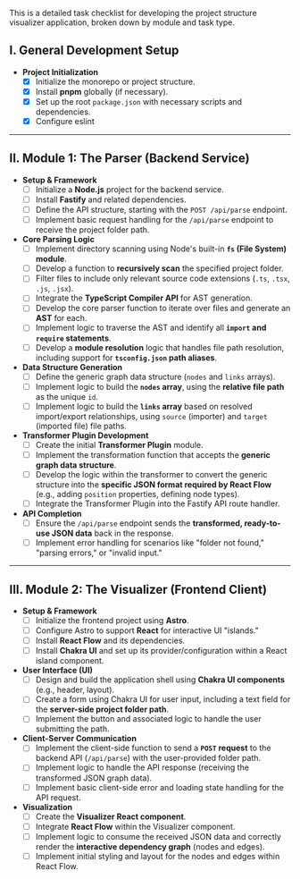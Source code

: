 This is a detailed task checklist for developing the project structure visualizer application, broken down by module and task type.

## I. General Development Setup

- **Project Initialization**
  - [x] Initialize the monorepo or project structure.
  - [x] Install **pnpm** globally (if necessary).
  - [x] Set up the root `package.json` with necessary scripts and dependencies.
  - [x] Configure eslint

---

## II. Module 1: The Parser (Backend Service)

- **Setup & Framework**
  - [ ] Initialize a **Node.js** project for the backend service.
  - [ ] Install **Fastify** and related dependencies.
  - [ ] Define the API structure, starting with the `POST /api/parse` endpoint.
  - [ ] Implement basic request handling for the `/api/parse` endpoint to receive the project folder path.
- **Core Parsing Logic**
  - [ ] Implement directory scanning using Node's built-in **`fs` (File System) module**.
  - [ ] Develop a function to **recursively scan** the specified project folder.
  - [ ] Filter files to include only relevant source code extensions (`.ts`, `.tsx`, `.js`, `.jsx`).
  - [ ] Integrate the **TypeScript Compiler API** for AST generation.
  - [ ] Develop the core parser function to iterate over files and generate an **AST** for each.
  - [ ] Implement logic to traverse the AST and identify all **`import` and `require` statements**.
  - [ ] Develop a **module resolution** logic that handles file path resolution, including support for **`tsconfig.json` path aliases**.
- **Data Structure Generation**
  - [ ] Define the generic graph data structure (`nodes` and `links` arrays).
  - [ ] Implement logic to build the **`nodes` array**, using the **relative file path** as the unique `id`.
  - [ ] Implement logic to build the **`links` array** based on resolved import/export relationships, using `source` (importer) and `target` (imported file) file paths.
- **Transformer Plugin Development**
  - [ ] Create the initial **Transformer Plugin** module.
  - [ ] Implement the transformation function that accepts the **generic graph data structure**.
  - [ ] Develop the logic within the transformer to convert the generic structure into the **specific JSON format required by React Flow** (e.g., adding `position` properties, defining node types).
  - [ ] Integrate the Transformer Plugin into the Fastify API route handler.
- **API Completion**
  - [ ] Ensure the `/api/parse` endpoint sends the **transformed, ready-to-use JSON data** back in the response.
  - [ ] Implement error handling for scenarios like "folder not found," "parsing errors," or "invalid input."

---

## III. Module 2: The Visualizer (Frontend Client)

- **Setup & Framework**
  - [ ] Initialize the frontend project using **Astro**.
  - [ ] Configure Astro to support **React** for interactive UI "islands."
  - [ ] Install **React Flow** and its dependencies.
  - [ ] Install **Chakra UI** and set up its provider/configuration within a React island component.
- **User Interface (UI)**
  - [ ] Design and build the application shell using **Chakra UI components** (e.g., header, layout).
  - [ ] Create a form using Chakra UI for user input, including a text field for the **server-side project folder path**.
  - [ ] Implement the button and associated logic to handle the user submitting the path.
- **Client-Server Communication**
  - [ ] Implement the client-side function to send a **`POST` request** to the backend API (`/api/parse`) with the user-provided folder path.
  - [ ] Implement logic to handle the API response (receiving the transformed JSON graph data).
  - [ ] Implement basic client-side error and loading state handling for the API request.
- **Visualization**
  - [ ] Create the **Visualizer React component**.
  - [ ] Integrate **React Flow** within the Visualizer component.
  - [ ] Implement logic to consume the received JSON data and correctly render the **interactive dependency graph** (nodes and edges).
  - [ ] Implement initial styling and layout for the nodes and edges within React Flow.
